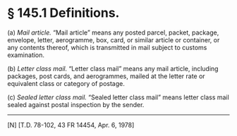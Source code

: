 # § 145.1   Definitions.

(a) *Mail article.* “Mail article” means any posted parcel, packet, package, envelope, letter, aerogramme, box, card, or similar article or container, or any contents thereof, which is transmitted in mail subject to customs examination.


(b) *Letter class mail.* “Letter class mail” means any mail article, including packages, post cards, and aerogrammes, mailed at the letter rate or equivalent class or category of postage.


(c) *Sealed letter class mail.* “Sealed letter class mail” means letter class mail sealed against postal inspection by the sender.



---

[N] [T.D. 78-102, 43 FR 14454, Apr. 6, 1978]




